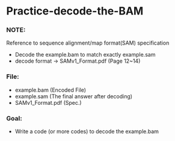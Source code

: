 # Practice-decode-the-BAM

### NOTE:
Reference to sequence alignment/map format(SAM) specification
* Decode the example.bam to match exactly example.sam
* decode format -> SAMv1_Format.pdf (Page 12~14)

### File:
* example.bam (Encoded File)
* example.sam (The final answer after decoding)
* SAMv1_Format.pdf (Spec.)

### Goal:
* Write a code (or more codes) to decode the example.bam
